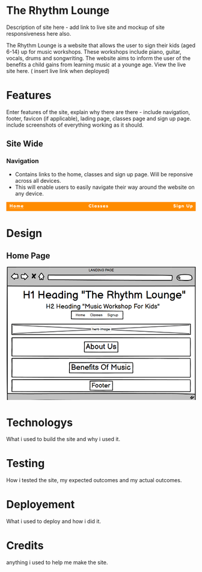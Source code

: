 # The Rhythm Lounge 

Description of site here - add link to live site and mockup of site responsiveness here also. 

The Rhythm Lounge is a website that allows the user to sign their kids (aged 6-14) up for music workshops. These workshops include piano, guitar, vocals, drums and songwriting. The website aims to inform the user of the benefits a child gains from learning music at a younge age. View the live site here. ( insert live link when deployed)

# Features 

Enter features of the site, explain why there are there - include navigation, footer, favicon (if applicable), lading page, classes page and sign up page. include screenshots of everything working as it should. 

## Site Wide 

### Navigation 
* Contains links to the home, classes and sign up page. Will be reponsive across all devices.
* This will enable users to easily navigate their way around the website on any device.


![nav](assets/images/readme-img/nav.png)

# Design

## Home Page

![Home page wireframe](assets/images/readme-img/homepagewf.png)

# Technologys 

What i used to build the site and why i used it. 

# Testing 

How i tested the site, my expected outcomes and my actual outcomes. 

# Deployement 

What i used to deploy and how i did it. 

# Credits 

anything i used to help me make the site. 

#
